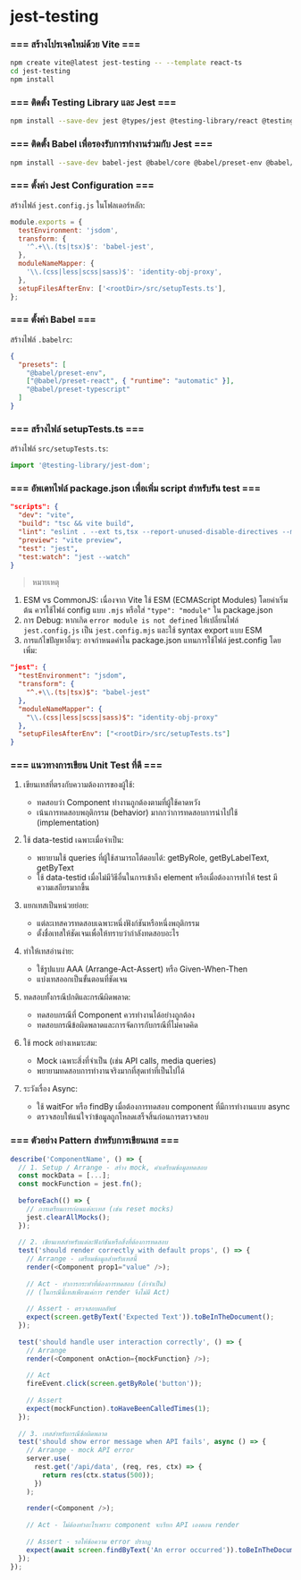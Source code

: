 # jest-testing

### === สร้างโปรเจคใหม่ด้วย Vite ===

```bash
npm create vite@latest jest-testing -- --template react-ts
cd jest-testing
npm install
```

### === ติดตั้ง Testing Library และ Jest ===

```bash
npm install --save-dev jest @types/jest @testing-library/react @testing-library/jest-dom @testing-library/user-event jest-environment-jsdom
```

### === ติดตั้ง Babel เพื่อรองรับการทำงานร่วมกับ Jest ===

```bash
npm install --save-dev babel-jest @babel/core @babel/preset-env @babel/preset-react @babel/preset-typescript identity-obj-proxy
```

### === ตั้งค่า Jest Configuration ===
สร้างไฟล์ `jest.config.js` ในโฟลเดอร์หลัก:

```js
module.exports = {
  testEnvironment: 'jsdom',
  transform: {
    '^.+\\.(ts|tsx)$': 'babel-jest',
  },
  moduleNameMapper: {
    '\\.(css|less|scss|sass)$': 'identity-obj-proxy',
  },
  setupFilesAfterEnv: ['<rootDir>/src/setupTests.ts'],
};
```

### === ตั้งค่า Babel ===
สร้างไฟล์ `.babelrc`:

```json
{
  "presets": [
    "@babel/preset-env",
    ["@babel/preset-react", { "runtime": "automatic" }],
    "@babel/preset-typescript"
  ]
}
```

### === สร้างไฟล์ setupTests.ts ===
สร้างไฟล์ `src/setupTests.ts`:

```ts
import '@testing-library/jest-dom';
```

### === อัพเดทไฟล์ package.json เพื่อเพิ่ม script สำหรับรัน test ===

```json
"scripts": {
  "dev": "vite",
  "build": "tsc && vite build",
  "lint": "eslint . --ext ts,tsx --report-unused-disable-directives --max-warnings 0",
  "preview": "vite preview",
  "test": "jest",
  "test:watch": "jest --watch"
}
```

> หมายเหตุ

1. ESM vs CommonJS: เนื่องจาก Vite ใช้ ESM (ECMAScript Modules) โดยค่าเริ่มต้น ควรใช้ไฟล์ config แบบ `.mjs` หรือใส่ `"type": "module"` ใน package.json
2. การ Debug: หากเกิด `error module is not defined` ให้เปลี่ยนไฟล์ `jest.config.js` เป็น `jest.config.mjs` และใช้ syntax export แบบ ESM
3. การแก้ไขปัญหาอื่นๆ: อาจกำหนดค่าใน package.json แทนการใช้ไฟล์ jest.config โดยเพิ่ม:

```json
"jest": {
  "testEnvironment": "jsdom",
  "transform": {
    "^.+\\.(ts|tsx)$": "babel-jest"
  },
  "moduleNameMapper": {
    "\\.(css|less|scss|sass)$": "identity-obj-proxy"
  },
  "setupFilesAfterEnv": ["<rootDir>/src/setupTests.ts"]
}
```

### === แนวทางการเขียน Unit Test ที่ดี ===

1. เขียนเทสที่ตรงกับความต้องการของผู้ใช้:
   - ทดสอบว่า Component ทำงานถูกต้องตามที่ผู้ใช้คาดหวัง
   - เน้นการทดสอบพฤติกรรม (behavior) มากกว่าการทดสอบการนำไปใช้ (implementation)

2. ใช้ data-testid เฉพาะเมื่อจำเป็น:
   - พยายามใช้ queries ที่ผู้ใช้สามารถโต้ตอบได้: getByRole, getByLabelText, getByText
   - ใช้ data-testid เมื่อไม่มีวิธีอื่นในการเข้าถึง element หรือเมื่อต้องการทำให้ test มีความเสถียรมากขึ้น

3. แยกเทสเป็นหน่วยย่อย:
   - แต่ละเทสควรทดสอบเฉพาะหนึ่งฟังก์ชันหรือหนึ่งพฤติกรรม
   - ตั้งชื่อเทสให้ชัดเจนเพื่อให้ทราบว่ากำลังทดสอบอะไร

4. ทำให้เทสอ่านง่าย:
   - ใช้รูปแบบ AAA (Arrange-Act-Assert) หรือ Given-When-Then
   - แบ่งเทสออกเป็นขั้นตอนที่ชัดเจน

5. ทดสอบทั้งกรณีปกติและกรณีผิดพลาด:
   - ทดสอบกรณีที่ Component ควรทำงานได้อย่างถูกต้อง
   - ทดสอบกรณีข้อผิดพลาดและการจัดการกับกรณีที่ไม่คาดคิด

6. ใช้ mock อย่างเหมาะสม:
   - Mock เฉพาะสิ่งที่จำเป็น (เช่น API calls, media queries)
   - พยายามทดสอบการทำงานจริงมากที่สุดเท่าที่เป็นไปได้

7. ระวังเรื่อง Async:
   - ใช้ waitFor หรือ findBy เมื่อต้องการทดสอบ component ที่มีการทำงานแบบ async
   - ตรวจสอบให้แน่ใจว่าข้อมูลถูกโหลดเสร็จสิ้นก่อนการตรวจสอบ

### === ตัวอย่าง Pattern สำหรับการเขียนเทส ===
```ts
describe('ComponentName', () => {
  // 1. Setup / Arrange - สร้าง mock, คำเตรียมข้อมูลทดสอบ
  const mockData = [...];
  const mockFunction = jest.fn();
  
  beforeEach(() => {
    // การเตรียมการก่อนแต่ละเทส (เช่น reset mocks)
    jest.clearAllMocks();
  });
  
  // 2. เขียนเทสสำหรับแต่ละฟังก์ชันหรือสิ่งที่ต้องการทดสอบ
  test('should render correctly with default props', () => {
    // Arrange - เตรียมข้อมูลสำหรับเทสนี้
    render(<Component prop1="value" />);
    
    // Act - ทำการกระทำที่ต้องการทดสอบ (ถ้าจำเป็น)
    // (ในกรณีนี้เทสเพียงแค่การ render จึงไม่มี Act)
    
    // Assert - ตรวจสอบผลลัพธ์
    expect(screen.getByText('Expected Text')).toBeInTheDocument();
  });
  
  test('should handle user interaction correctly', () => {
    // Arrange
    render(<Component onAction={mockFunction} />);
    
    // Act
    fireEvent.click(screen.getByRole('button'));
    
    // Assert
    expect(mockFunction).toHaveBeenCalledTimes(1);
  });
  
  // 3. เทสสำหรับกรณีข้อผิดพลาด
  test('should show error message when API fails', async () => {
    // Arrange - mock API error
    server.use(
      rest.get('/api/data', (req, res, ctx) => {
        return res(ctx.status(500));
      })
    );
    
    render(<Component />);
    
    // Act - ไม่ต้องทำอะไรเพราะ component จะเรียก API เองตอน render
    
    // Assert - รอให้ข้อความ error ปรากฏ
    expect(await screen.findByText('An error occurred')).toBeInTheDocument();
  });
});
```
